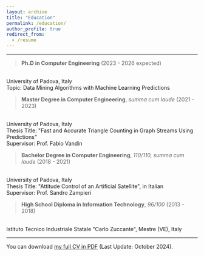 ```yaml
---
layout: archive
title: "Education"
permalink: /education/
author_profile: true
redirect_from:
  - /resume
---
```


___

> **Ph.D in Computer Engineering** (2023 - 2026 expected)
<br>
University of Padova, Italy
<br>
Topic: Data Mining Algorithms with Machine Learning Predictions


> **Master Degree in Computer Engineering**, *summa cum laude* (2021 - 2023)
<br>
University of Padova, Italy
<br>
Thesis Title: "Fast and Accurate Triangle Counting in Graph Streams Using Predictions"
<br>
Supervisor: Prof. Fabio Vandin

> **Bachelor Degree in Computer Engineering**, *110/110, summa cum laude* (2018 - 2021)
<br>
University of Padova, Italy
<br>
Thesis Title: "Attitude Control of an Artificial Satellite", in Italian
<br>
Supervisor: Prof. Sandro Zampieri

> **High School Diploma in Information Technology**, *96/100* (2013 - 2018)
<br>
Istituto Tecnico Industriale Statale "Carlo Zuccante", Mestre (VE), Italy


___

You can download [my full CV in PDF](https://cristianboldrin.github.io/files/CV_BoldrinCristian.pdf) (Last Update: October 2024).
